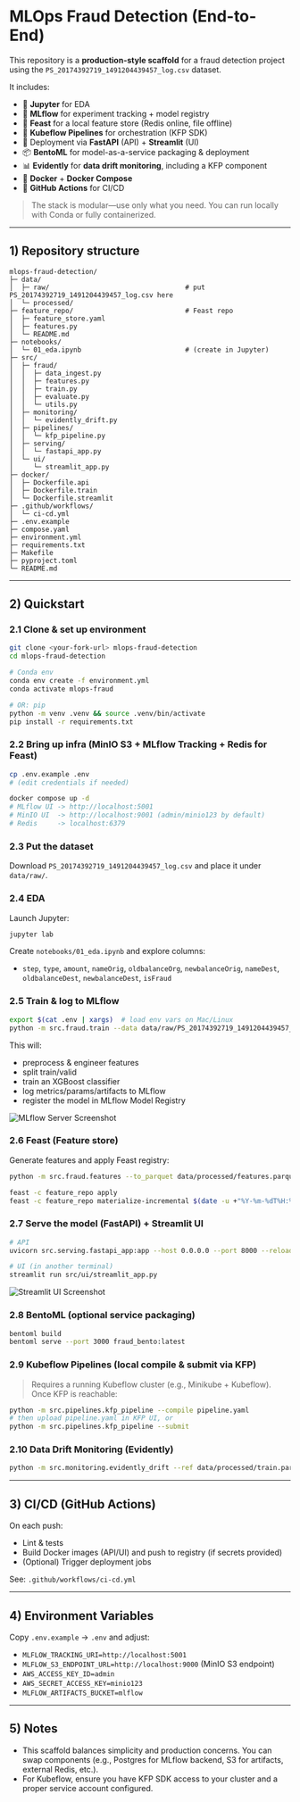 # MLOps Fraud Detection (End-to-End)

This repository is a **production-style scaffold** for a fraud detection project using the `PS_20174392719_1491204439457_log.csv` dataset.

It includes:
- 📓 **Jupyter** for EDA
- 🧪 **MLflow** for experiment tracking + model registry
- 🧀 **Feast** for a local feature store (Redis online, file offline)
- 🧱 **Kubeflow Pipelines** for orchestration (KFP SDK)
- 🚀 Deployment via **FastAPI** (API) + **Streamlit** (UI)
- 📦 **BentoML** for model-as-a-service packaging & deployment
- 📊 **Evidently** for **data drift monitoring**, including a KFP component
- 🐳 **Docker** + **Docker Compose**
- 🤖 **GitHub Actions** for CI/CD

> The stack is modular—use only what you need. You can run locally with Conda or fully containerized.

---

## 1) Repository structure

```
mlops-fraud-detection/
├─ data/
│  ├─ raw/                                  # put PS_20174392719_1491204439457_log.csv here
│  └─ processed/
├─ feature_repo/                            # Feast repo
│  ├─ feature_store.yaml
│  ├─ features.py
│  └─ README.md
├─ notebooks/
│  └─ 01_eda.ipynb                          # (create in Jupyter)
├─ src/
│  ├─ fraud/
│  │  ├─ data_ingest.py
│  │  ├─ features.py
│  │  ├─ train.py
│  │  ├─ evaluate.py
│  │  └─ utils.py
│  ├─ monitoring/
│  │  └─ evidently_drift.py
│  ├─ pipelines/
│  │  └─ kfp_pipeline.py
│  ├─ serving/
│  │  └─ fastapi_app.py
│  └─ ui/
│     └─ streamlit_app.py
├─ docker/
│  ├─ Dockerfile.api
│  ├─ Dockerfile.train
│  └─ Dockerfile.streamlit
├─ .github/workflows/
│  └─ ci-cd.yml
├─ .env.example
├─ compose.yaml
├─ environment.yml
├─ requirements.txt
├─ Makefile
├─ pyproject.toml
└─ README.md
```

---

## 2) Quickstart

### 2.1 Clone & set up environment
```bash
git clone <your-fork-url> mlops-fraud-detection
cd mlops-fraud-detection

# Conda env
conda env create -f environment.yml
conda activate mlops-fraud

# OR: pip
python -m venv .venv && source .venv/bin/activate
pip install -r requirements.txt
```

### 2.2 Bring up infra (MinIO S3 + MLflow Tracking + Redis for Feast)
```bash
cp .env.example .env
# (edit credentials if needed)

docker compose up -d
# MLflow UI -> http://localhost:5001
# MinIO UI  -> http://localhost:9001 (admin/minio123 by default)
# Redis     -> localhost:6379
```

### 2.3 Put the dataset
Download `PS_20174392719_1491204439457_log.csv` and place it under `data/raw/`.

### 2.4 EDA
Launch Jupyter:
```bash
jupyter lab
```
Create `notebooks/01_eda.ipynb` and explore columns:
- `step`, `type`, `amount`, `nameOrig`, `oldbalanceOrg`, `newbalanceOrig`, `nameDest`, `oldbalanceDest`, `newbalanceDest`, `isFraud`

### 2.5 Train & log to MLflow
```bash
export $(cat .env | xargs)  # load env vars on Mac/Linux
python -m src.fraud.train --data data/raw/PS_20174392719_1491204439457_log.csv
```

This will:
- preprocess & engineer features
- split train/valid
- train an XGBoost classifier
- log metrics/params/artifacts to MLflow
- register the model in MLflow Model Registry


![MLflow Server Screenshot](docs/mlflow_screenshot.png)

### 2.6 Feast (Feature store)
Generate features and apply Feast registry:
```bash
python -m src.fraud.features --to_parquet data/processed/features.parquet

feast -c feature_repo apply
feast -c feature_repo materialize-incremental $(date -u +"%Y-%m-%dT%H:%M:%S")
```

### 2.7 Serve the model (FastAPI) + Streamlit UI
```bash
# API
uvicorn src.serving.fastapi_app:app --host 0.0.0.0 --port 8000 --reload

# UI (in another terminal)
streamlit run src/ui/streamlit_app.py
```

![Streamlit UI Screenshot](docs/fastapi_screenshot.png)
### 2.8 BentoML (optional service packaging)
```bash
bentoml build
bentoml serve --port 3000 fraud_bento:latest
```

### 2.9 Kubeflow Pipelines (local compile & submit via KFP)
> Requires a running Kubeflow cluster (e.g., Minikube + Kubeflow). Once KFP is reachable:
```bash
python -m src.pipelines.kfp_pipeline --compile pipeline.yaml
# then upload pipeline.yaml in KFP UI, or
python -m src.pipelines.kfp_pipeline --submit
```

### 2.10 Data Drift Monitoring (Evidently)
```bash
python -m src.monitoring.evidently_drift --ref data/processed/train.parquet --cur data/processed/current.parquet --out reports/drift.html
```

---

## 3) CI/CD (GitHub Actions)
On each push:
- Lint & tests
- Build Docker images (API/UI) and push to registry (if secrets provided)
- (Optional) Trigger deployment jobs

See: `.github/workflows/ci-cd.yml`

---

## 4) Environment Variables

Copy `.env.example` -> `.env` and adjust:
- `MLFLOW_TRACKING_URI=http://localhost:5001`
- `MLFLOW_S3_ENDPOINT_URL=http://localhost:9000` (MinIO S3 endpoint)
- `AWS_ACCESS_KEY_ID=admin`
- `AWS_SECRET_ACCESS_KEY=minio123`
- `MLFLOW_ARTIFACTS_BUCKET=mlflow`

---

## 5) Notes
- This scaffold balances simplicity and production concerns. You can swap components (e.g., Postgres for MLflow backend, S3 for artifacts, external Redis, etc.).
- For Kubeflow, ensure you have KFP SDK access to your cluster and a proper service account configured.
